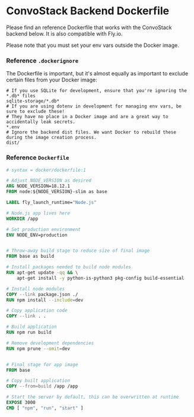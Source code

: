 # ConvoStack Backend Dockerfile

Please find an reference Dockerfile that works with the ConvoStack backend below. It is also compatible with Fly.io. 

Please note that you must set your env vars outside the Docker image.

### Reference `.dockerignore`

The Dockerfile is important, but it's almost equally as important to exclude certain files from your Docker image:

```dockerignore
# If you use SQLite for development, ensure that you're ignoring the *.db* files
sqlite-storage/*.db*
# If you are using dotenv in development for managing env vars, be sure to exclude these!
# They have no place in a Docker image and are a great way to accidentally leak secrets.
*.env
# Ignore the backend dist files. We want Docker to rebuild these during the image creation process.
dist/
```

### Reference `Dockerfile`

```dockerfile
# syntax = docker/dockerfile:1

# Adjust NODE_VERSION as desired
ARG NODE_VERSION=18.12.1
FROM node:${NODE_VERSION}-slim as base

LABEL fly_launch_runtime="Node.js"

# Node.js app lives here
WORKDIR /app

# Set production environment
ENV NODE_ENV=production


# Throw-away build stage to reduce size of final image
FROM base as build

# Install packages needed to build node modules
RUN apt-get update -qq && \
    apt-get install -y python-is-python3 pkg-config build-essential

# Install node modules
COPY --link package.json ./
RUN npm install --include=dev

# Copy application code
COPY --link . .

# Build application
RUN npm run build

# Remove development dependencies
RUN npm prune --omit=dev


# Final stage for app image
FROM base

# Copy built application
COPY --from=build /app /app

# Start the server by default, this can be overwritten at runtime
EXPOSE 3000
CMD [ "npm", "run", "start" ]

```